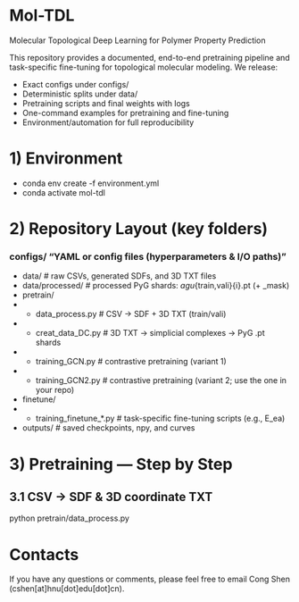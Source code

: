 # Mol-TDL
Molecular Topological Deep Learning for Polymer Property Prediction

This repository provides a documented, end-to-end pretraining pipeline and task-specific fine-tuning for topological molecular modeling. We release:
* Exact configs under configs/
* Deterministic splits under data/
* Pretraining scripts and final weights with logs
* One-command examples for pretraining and fine-tuning
* Environment/automation for full reproducibility

# 1) Environment
* conda env create -f environment.yml
* conda activate mol-tdl

# 2) Repository Layout (key folders)
### configs/               “YAML or config files (hyperparameters & I/O paths)”
- data/                  # raw CSVs, generated SDFs, and 3D TXT files   
- data/processed/        # processed PyG shards: <dataset>_agu_{train,vali}{i}.pt (+ _mask)   
- pretrain/  
-  + data_process.py      # CSV -> SDF + 3D TXT (train/vali)  
-  + creat_data_DC.py     # 3D TXT -> simplicial complexes -> PyG .pt shards  
-  + training_GCN.py      # contrastive pretraining (variant 1)  
-  + training_GCN2.py     # contrastive pretraining (variant 2; use the one in your repo)  
- finetune/  
-  + training_finetune_*.py  # task-specific fine-tuning scripts (e.g., E_ea)  
- outputs/               # saved checkpoints, npy, and curves  

# 3) Pretraining — Step by Step
## 3.1 CSV → SDF & 3D coordinate TXT
python pretrain/data_process.py

# Contacts
If you have any questions or comments, please feel free to email Cong Shen (cshen[at]hnu[dot]edu[dot]cn).
